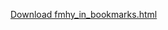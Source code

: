 [Download fmhy_in_bookmarks.html](https://raw.githubusercontent.com/Rust1667/make-fmhy-bookmarks/main/fmhy_in_bookmarks.html)
